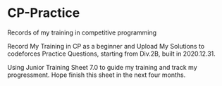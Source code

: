 # CP-Practice
Records of my training in competitive programming

Record My Training in CP as a beginner and Upload My Solutions to codeforces Practice Questions, starting from Div.2B, built in 2020.12.31. 

Using Junior Training Sheet 7.0 to guide my training and track my progressment. Hope finish this sheet in the next four months.
